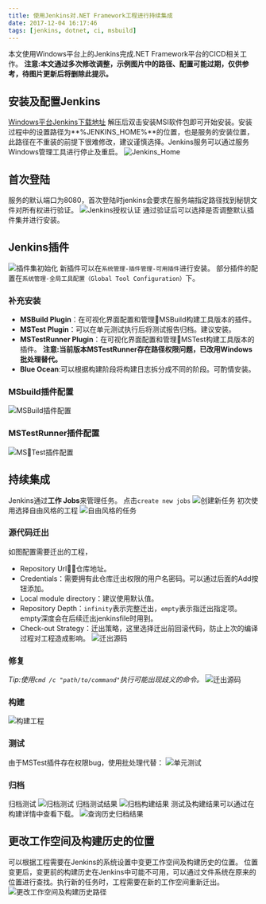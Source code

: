 ```yaml
---
title: 使用Jenkins对.NET Framework工程进行持续集成
date: 2017-12-04 16:17:46
tags: [jenkins, dotnet, ci, msbuild]
---
```

本文使用Windows平台上的Jenkins完成.NET Framework平台的CICD相关工作。
**注意:本文通过多次修改调整，示例图片中的路径、配置可能过期，仅供参考，待图片更新后将删除此提示。**
## 安装及配置Jenkins
[Windows平台Jenkins下载地址](https://jenkins.io/download/thank-you-downloading-windows-installer-stable)
解压后双击安装MSI软件包即可开始安装。安装过程中的设置路径为**%JENKINS_HOME%**的位置，也是服务的安装位置，此路径在不重装的前提下很难修改，建议谨慎选择。Jenkins服务可以通过服务Windows管理工具进行停止及重启。
![Jenkins_Home](jenkins-for-dotnet-framework/jenkins_home.png)
## 首次登陆
服务的默认端口为8080，首次登陆时jenkins会要求在服务端指定路径找到秘钥文件对所有权进行验证。
![Jenkins授权认证](jenkins-for-dotnet-framework/jenkins_init.png)
通过验证后可以选择是否调整默认插件集并进行安装。
## Jenkins插件
![插件集初始化](jenkins-for-dotnet-framework/plugin_init.png)
新插件可以在`系统管理-插件管理-可用插件`进行安装。
部分插件的配置在`系统管理-全局工具配置（Global Tool Configuration）`下。
### 补充安装
* **MSBuild Plugin**：在可视化界面配置和管理MSBuild构建工具版本的插件。
* **MSTest Plugin**：可以在单元测试执行后将测试报告归档。建议安装。
* **MSTestRunner Plugin**：在可视化界面配置和管理MSTest构建工具版本的插件。
**注意:当前版本MSTestRunner存在路径权限问题，已改用Windows批处理替代。**
* **Blue Ocean**:可以根据构建阶段将构建日志拆分成不同的阶段。可酌情安装。
### MSbuild插件配置
![MSBuild插件配置](jenkins-for-dotnet-framework/msbuild_plugin_config.png)
### MSTestRunner插件配置
![MSTest插件配置](jenkins-for-dotnet-framework/mstest_plugin_config.png)
## 持续集成
Jenkins通过**工作 Jobs**来管理任务。
点击`create new jobs`
![创建新任务](jenkins-for-dotnet-framework/create_new_job.png)
初次使用选择自由风格的工程
![自由风格的任务](jenkins-for-dotnet-framework/free_style_project.png)
### 源代码迁出
如图配置需要迁出的工程，
* Repository Url：仓库地址。
* Credentials：需要拥有此仓库迁出权限的用户名密码。可以通过后面的Add按钮添加。
* Local module directory：建议使用默认值。
* Repository Depth：`infinity`表示完整迁出，`empty`表示指迁出指定项。empty深度会在后续迁出jenkinsfile时用到。
* Check-out Strategy：迁出策略，这里选择迁出前回滚代码，防止上次的编译过程对工程造成影响。
![迁出源码](jenkins-for-dotnet-framework/check_from_source.png)
### 修复
*Tip:使用`cmd /c "path/to/command"`执行可能出现歧义的命令。*
![迁出源码](jenkins-for-dotnet-framework/nuget_restore.png)
### 构建
![构建工程](jenkins-for-dotnet-framework/jenkins_build.png)
### 测试
由于MSTest插件存在权限bug，使用批处理代替：
![单元测试](jenkins-for-dotnet-framework/jenkins_test.png)
### 归档
归档测试
![归档测试](jenkins-for-dotnet-framework/jenkins_test_result.png)
归档测试结果
![归档构建结果](jenkins-for-dotnet-framework/jenkins_archive.png)
测试及构建结果可以通过在构建详情中查看下载。
![查询历史归档结果](jenkins-for-dotnet-framework/archive_and_test_result.png)
## 更改工作空间及构建历史的位置
可以根据工程需要在Jenkins的系统设置中变更工作空间及构建历史的位置。
位置变更后，变更前的构建历史在Jenkins中可能不可用，可以通过文件系统在原来的位置进行查找。执行新的任务时，工程需要在新的工作空间重新迁出。
![更改工作空间及构建历史路径](jenkins-for-dotnet-framework/jenkins_config_path.png)